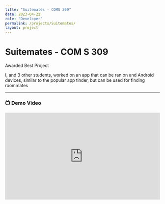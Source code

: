 ```yaml
---
title: "Suitemates - COMS 309"
date: 2023-04-22
role: "Developer"
permalink: /projects/Suitemates/
layout: project
---
```


# Suitemates - COM S 309

Awarded Best Project

I, and 3 other students, worked on an app that can be ran on and Android devices, similar to the popular app tinder, but can be used for finding roommates

---

### 📺 Demo Video
<div style="position: relative; padding-bottom: 56.25%; height: 0; overflow: hidden;">
  <iframe 
    src="https://www.youtube.com/watch?v=_efK0ea0R2A" 
    frameborder="0" 
    allowfullscreen 
    style="position: absolute; top:0; left: 0; width: 100%; height: 100%;">
  </iframe>
</div>

